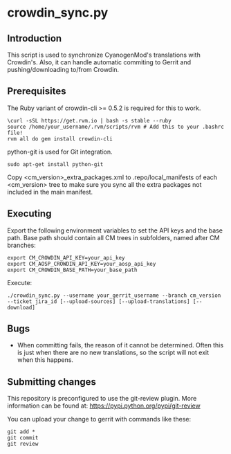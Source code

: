 crowdin_sync.py
==================

Introduction
------------
This script is used to synchronize CyanogenMod's translations with Crowdin's. Also, it can handle
automatic commiting to Gerrit and pushing/downloading to/from Crowdin.

Prerequisites
-------------
The Ruby variant of crowdin-cli >= 0.5.2 is required for this to work.

    \curl -sSL https://get.rvm.io | bash -s stable --ruby
    source /home/your_username/.rvm/scripts/rvm # Add this to your .bashrc file!
    rvm all do gem install crowdin-cli

python-git is used for Git integration.

    sudo apt-get install python-git

Copy <cm_version>_extra_packages.xml to .repo/local_manifests of each <cm_version> tree
to make sure you sync all the extra packages not included in the main manifest.

Executing
---------
Export the following environment variables to set the API keys and the base path.
Base path should contain all CM trees in subfolders, named after CM branches:

    export CM_CROWDIN_API_KEY=your_api_key
    export CM_AOSP_CROWDIN_API_KEY=your_aosp_api_key
    export CM_CROWDIN_BASE_PATH=your_base_path

Execute:

    ./crowdin_sync.py --username your_gerrit_username --branch cm_version --ticket jira_id [--upload-sources] [--upload-translations] [--download]

Bugs
----
 - When committing fails, the reason of it cannot be determined. Often this is just when there
   are no new translations, so the script will not exit when this happens.

Submitting changes
------------------
This repository is preconfigured to use the git-review plugin. More information can be found at:
https://pypi.python.org/pypi/git-review

You can upload your change to gerrit with commands like these:

    git add *
    git commit
    git review
